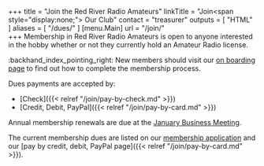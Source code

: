 +++
title = "Join the Red River Radio Amateurs"
linkTitle = "Join<span style=\"display:none;\"> Our Club</span>"
contact = "treasurer"
outputs = [ "HTML" ]
aliases = [ "/dues/" ]
[menu.Main]
url = "/join/"  
+++
Membership in Red River Radio Amateurs is open to anyone interested in
the hobby whether or not they currently hold an Amateur Radio license.

:backhand_index_pointing_right: New members should visit our [on boarding page](/about/onboarding)
to find out how to complete the membership process.

Dues payments are accepted by:

* [Check]({{< relref "/join/pay-by-check.md" >}})
* [Credit, Debit, PayPal]({{< relref "/join/pay-by-card.md" >}})

Annual membership renewals are due at the
[January Business Meeting](/dates/business-meetings/).

The current membership dues are listed on our
[membership application](/s/3iOnHKqxHlaDxxv) and our
[pay by credit, debit, PayPal page]({{< relref "/join/pay-by-card.md" >}}).

